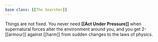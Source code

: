 ```yaml
---
base class: [[The Searcher]]
---
```

Things are not fixed. You never need **[[Act Under Pressure]]** when supernatural forces alter the environment around you, and you get 2-[[armour]] against [[harm]] from sudden changes to the laws of physics.
